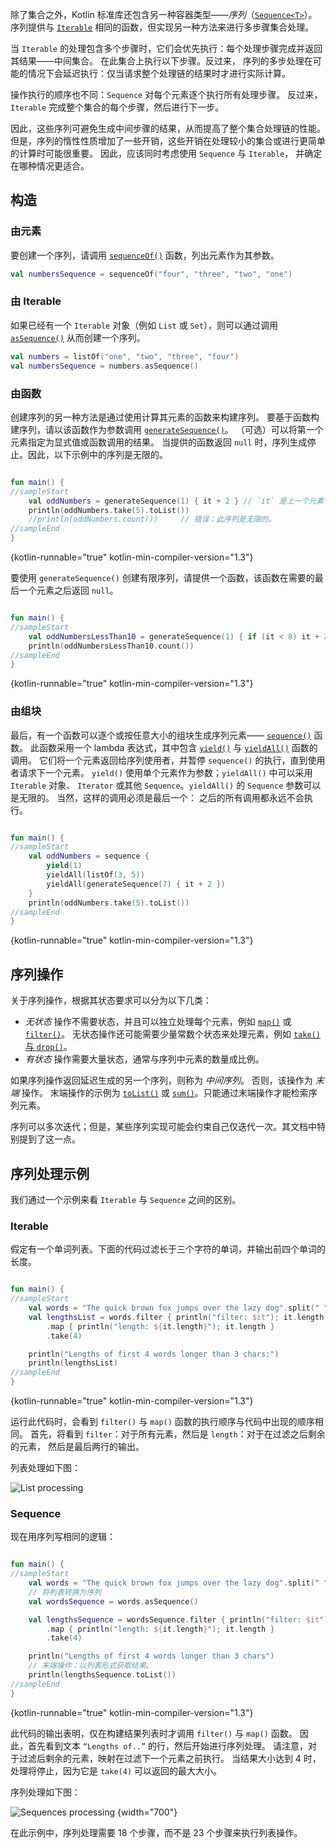 [//]: # (title: 序列)

除了集合之外，Kotlin 标准库还包含另一种容器类型——_序列_（[`Sequence<T>`](https://kotlinlang.org/api/latest/jvm/stdlib/kotlin.sequences/-sequence/index.html)）。
序列提供与 [`Iterable`](https://kotlinlang.org/api/latest/jvm/stdlib/kotlin.collections/-iterable/index.html)
相同的函数，但实现另一种方法来进行多步骤集合处理。

当 `Iterable` 的处理包含多个步骤时，它们会优先执行：每个处理步骤完成<!--
-->并返回其结果——中间集合。 在此集合上执行以下步骤。反过来，
序列的多步处理在可能的情况下会延迟执行：仅当请求整个<!--
-->处理链的结果时才进行实际计算。 

操作执行的顺序也不同：`Sequence` 对每个元素逐个执行所有处理步骤。
反过来，`Iterable` 完成整个集合的每个步骤，然后进行下一步。 

因此，这些序列可避免生成中间步骤的结果，从而提高了整个<!--
-->集合处理链的性能。 但是，序列的惰性性质增加了一些开销，这些开销在<!--
-->处理较小的集合或进行更简单的计算时可能很重要。 因此，应该同时考虑使用 `Sequence` 与 `Iterable`，
并确定在哪种情况更适合。

## 构造

### 由元素

要创建一个序列，请调用 [`sequenceOf()`](https://kotlinlang.org/api/latest/jvm/stdlib/kotlin.sequences/sequence-of.html)
函数，列出元素作为其参数。

```kotlin
val numbersSequence = sequenceOf("four", "three", "two", "one")
```

### 由 Iterable

如果已经有一个 `Iterable` 对象（例如 `List` 或 `Set`），则可以通过调用
[`asSequence()`](https://kotlinlang.org/api/latest/jvm/stdlib/kotlin.collections/as-sequence.html) 从而创建一个序列。

```kotlin
val numbers = listOf("one", "two", "three", "four")
val numbersSequence = numbers.asSequence()

```

### 由函数

创建序列的另一种方法是通过使用计算其元素的函数来构建序列。
要基于函数构建序列，请以该函数作为参数调用 [`generateSequence()`](https://kotlinlang.org/api/latest/jvm/stdlib/kotlin.sequences/generate-sequence.html)。
（可选）可以将第一个元素指定为显式值或函数调用的结果。
当提供的函数返回 `null` 时，序列生成停止。因此，以下示例中的序列是无限的。

```kotlin

fun main() {
//sampleStart
    val oddNumbers = generateSequence(1) { it + 2 } // `it` 是上一个元素
    println(oddNumbers.take(5).toList())
    //println(oddNumbers.count())     // 错误：此序列是无限的。
//sampleEnd
}
```
{kotlin-runnable="true" kotlin-min-compiler-version="1.3"}

要使用 `generateSequence()` 创建有限序列，请提供一个函数，该函数在需要的最后一个元素之后返回 `null`。

```kotlin

fun main() {
//sampleStart
    val oddNumbersLessThan10 = generateSequence(1) { if (it < 8) it + 2 else null }
    println(oddNumbersLessThan10.count())
//sampleEnd
}
```
{kotlin-runnable="true" kotlin-min-compiler-version="1.3"}

### 由组块

最后，有一个函数可以逐个或按任意大小的组块生成序列元素——
[`sequence()`](https://kotlinlang.org/api/latest/jvm/stdlib/kotlin.sequences/sequence.html) 函数。
此函数采用一个 lambda 表达式，其中包含 [`yield()`](https://kotlinlang.org/api/latest/jvm/stdlib/kotlin.sequences/-sequence-scope/yield.html)
与 [`yieldAll()`](https://kotlinlang.org/api/latest/jvm/stdlib/kotlin.sequences/-sequence-scope/yield-all.html) 函数的调用。
它们将一个元素返回给序列使用者，并暂停 `sequence()` 的执行，直到<!--
-->使用者请求下一个元素。 `yield()` 使用单个元素作为参数；`yieldAll()` 中可以采用 `Iterable` 对象、
`Iterator` 或其他 `Sequence`。`yieldAll()` 的 `Sequence` 参数可以是无限的。 当然，这样的调用必须是<!--
-->最后一个： 之后的所有调用都永远不会执行。

```kotlin

fun main() {
//sampleStart
    val oddNumbers = sequence {
        yield(1)
        yieldAll(listOf(3, 5))
        yieldAll(generateSequence(7) { it + 2 })
    }
    println(oddNumbers.take(5).toList())
//sampleEnd
}
```
{kotlin-runnable="true" kotlin-min-compiler-version="1.3"}

## 序列操作

关于序列操作，根据其状态要求可以分为以下几类：

* _无状态_ 操作不需要状态，并且可以独立处理每个元素，例如 [`map()`](collection-transformations.md#映射) 或 [`filter()`](collection-filtering.md)。
  无状态操作还可能需要少量常数个状态来处理元素，例如 [`take()` 与 `drop()`](collection-parts.md)。
* _有状态_ 操作需要大量状态，通常与序列中元素的数量成比例。

如果序列操作返回延迟生成的另一个序列，则称为 _中间序列_。
否则，该操作为 _末端_ 操作。 末端操作的示例为 [`toList()`](constructing-collections.md#复制)
或 [`sum()`](collection-aggregate.md)。只能通过末端操作才能检索序列元素。

序列可以多次迭代；但是，某些序列实现可能会约束自己<!--
-->仅迭代一次。其文档中特别提到了这一点。

## 序列处理示例

我们通过一个示例来看 `Iterable` 与 `Sequence` 之间的区别。

### Iterable

假定有一个单词列表。下面的代码过滤长于三个字符的单词，并输出<!--
-->前四个单词的长度。

```kotlin

fun main() {    
//sampleStart
    val words = "The quick brown fox jumps over the lazy dog".split(" ")
    val lengthsList = words.filter { println("filter: $it"); it.length > 3 }
        .map { println("length: ${it.length}"); it.length }
        .take(4)

    println("Lengths of first 4 words longer than 3 chars:")
    println(lengthsList)
//sampleEnd
}
```
{kotlin-runnable="true" kotlin-min-compiler-version="1.3"}

运行此代码时，会看到 `filter()` 与 `map()` 函数的执行顺序与代码中出现的顺序相同。
首先，将看到 `filter`：对于所有元素，然后是 `length`：对于在过滤之后剩余的元素，
然后是最后两行的输出。

列表处理如下图：

![List processing](list-processing.png)

### Sequence

现在用序列写相同的逻辑：

```kotlin

fun main() {
//sampleStart
    val words = "The quick brown fox jumps over the lazy dog".split(" ")
    // 将列表转换为序列
    val wordsSequence = words.asSequence()

    val lengthsSequence = wordsSequence.filter { println("filter: $it"); it.length > 3 }
        .map { println("length: ${it.length}"); it.length }
        .take(4)

    println("Lengths of first 4 words longer than 3 chars")
    // 末端操作：以列表形式获取结果。
    println(lengthsSequence.toList())
//sampleEnd
}
```
{kotlin-runnable="true" kotlin-min-compiler-version="1.3"}

此代码的输出表明，仅在构建结果列表时才调用 `filter()` 与 `map()` 函数。
因此，首先看到文本 `“Lengths of..”` 的行，然后开始进行序列处理。
请注意，对于过滤后剩余的元素，映射在过滤下一个元素之前执行。
当结果大小达到 4 时，处理将停止，因为它是 `take(4)` 可以返回的最大大小。

序列处理如下图：

![Sequences processing](sequence-processing.png) {width="700"}

在此示例中，序列处理需要 18 个步骤，而不是 23 个步骤来执行列表操作。
